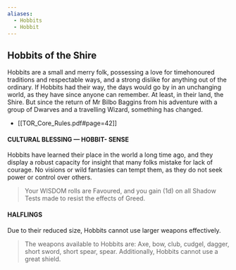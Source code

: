 ```yaml
---
aliases:
  - Hobbits
  - Hobbit
---
```


## Hobbits of the Shire
Hobbits are a small and merry folk, possessing a love for timehonoured traditions and respectable ways, and a strong dislike for anything out of the ordinary. If Hobbits had their way, the days would go by in an unchanging world, as they have since anyone can remember. At least, in their land, the Shire. But since the return of Mr Bilbo Baggins from his adventure with a group of Dwarves and a travelling Wizard, something has changed. 
 - [[TOR_Core_Rules.pdf#page=42]]

#### CULTURAL BLESSING — HOBBIT- SENSE 
Hobbits have learned their place in the world a long time ago, and they display a robust capacity for insight that many folks mistake for lack of courage. No visions or wild fantasies can tempt them, as they do not seek power or control over others. 
> Your WISDOM rolls are Favoured, and you gain (1d) on all Shadow Tests made to resist the effects of Greed.

#### HALFLINGS 
Due to their reduced size, Hobbits cannot use larger weapons effectively. 
> The weapons available to Hobbits are: Axe, bow, club, cudgel, dagger, short sword, short spear, spear. Additionally, Hobbits cannot use a great shield.